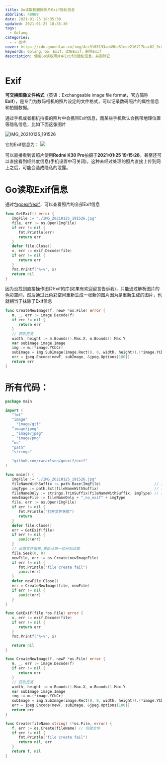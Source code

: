 ```yaml
---
title: Go读取和删除照片Exif隐私信息
abbrlink: 48989
date: 2021-01-25 18:35:30
updated: 2021-01-25 18:35:30
tags:
  - Golang
categories:
  - - 技术
cover: https://cdn.gooohlan.cn/img/4cc9165193ad49be81eee216717bac82_9c26c634gy1fokyi7gt6aj21kw0wahdt1.jpg
keywords: Golang，Go，Exif，读取Exif，删除Exif
description: 使用Go读取照片中Exif的隐私信息，并删除它
---
```


# Exif

**可交换图像文件格式**（英语：Exchangeable image file format，官方简称**Exif**），是专门为数码相机的照片设定的文件格式，可以记录数码照片的属性信息和拍摄数据。

通过手机或者相机拍摄的照片中会携带Exif信息，而某些手机默认会携带地理位置等隐私信息，比如下面这张图片

![IMG_20210125_191526](https://cdn.gooohlan.cn/img/IMG_20210125_191526.jpg)

它的Exif信息为：
![](https://cdn.gooohlan.cn/img/20210125183002.png)

可以直接看到该照片使用**Redmi K30 Pro**拍摄于**2021:01:25 19:15:28**，甚至还可以直接看到经纬度信息(手机设置中可关闭)。这种未经过处理的照片直接上传到网上之后，可能会造成隐私的泄露。

# Go读取Exif信息

通过包[goexif/exif](https://github.com/rwcarlsen/goexif)，可以查看照片的全部Exif信息

```go
func GetExif() error {
   ImgFile := "./IMG_20210125_191526.jpg"
   file, err := os.Open(ImgFile)
   if err != nil {
      fmt.Println(err)
      return err
   }
   defer file.Close()
   x, err := exif.Decode(file)
   if err != nil {
      return err
   }
   fmt.Printf("%+v", x)
   return nil
}
```

因为没找到直接操作图片Exif的库(如果有欢迎留言告诉我)，只能通过解析图片的色彩空间，然后通过此色彩空间重新生成一张新的图片因为是重新生成的图片，也就相当于抹除了Exif信息

```go
func CreateNewImage(f, newF *os.File) error {
   m, _, err := image.Decode(f)
   if err != nil {
      return err
   }
   // 获取宽高
   width, height := m.Bounds().Max.X, m.Bounds().Max.Y
   var subImage image.Image
   img := m.(*image.YCbCr)
   subImage = img.SubImage(image.Rect(0, 0, width, height)).(*image.YCbCr)
   err = jpeg.Encode(newF, subImage, &jpeg.Options{100})
   return err
}
```

# 所有代码：

```go
package main

import (
   "fmt"
   "image"
   _ "image/gif"
   "image/jpeg"
   _ "image/jpeg"
   _ "image/png"
   "os"
   "path"
   "strings"

   "github.com/rwcarlsen/goexif/exif"
)

func main() {
   ImgFile := "./IMG_20210125_191526.jpg"
   fileNameWithSuffix := path.Base(ImgFile)                        // 获取文件名带后缀
   imgType := path.Ext(fileNameWithSuffix)                         // 获取文件后缀
   fileNameOnly := strings.TrimSuffix(fileNameWithSuffix, imgType) // 获取文件名
   newImageFile := fileNameOnly + "_no_exif" + imgType
   file, err := os.Open(ImgFile)
   if err != nil {
      fmt.Println("打开文件失败")
      return
   }
   defer file.Close()
   err = GetExif(file)
   if err != nil {
      panic(err)
   }
   // 设置文件偏移,重新从第一位开始读取
   file.Seek(0, 0)
   newFile, err := os.Create(newImageFile)
   if err != nil {
      fmt.Println("file create fail")
      panic(err)
   }
   defer newFile.Close()
   err = CreateNewImage(file, newFile)
   if err != nil {
      panic(err)
   }
}

func GetExif(file *os.File) error {
   x, err := exif.Decode(file)
   if err != nil {
      return err
   }
   fmt.Printf("%+v", x)

   return nil
}

func CreateNewImage(f, newF *os.File) error {
   m, _, err := image.Decode(f)
   if err != nil {
      return err
   }
   // 获取宽高
   width, height := m.Bounds().Max.X, m.Bounds().Max.Y
   var subImage image.Image
   img := m.(*image.YCbCr)
   subImage = img.SubImage(image.Rect(0, 0, width, height)).(*image.YCbCr)
   err = jpeg.Encode(newF, subImage, &jpeg.Options{100})
   return err
}

func Create(fileName string) (*os.File, error) {
   f, err := os.Create(fileName) // 创建文件
   if err != nil {
      fmt.Println("file create fail")
      return nil, err
   }
   return f, nil
}
```